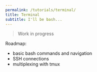 ```yaml
---
permalink: /tutorials/terminal/
title: Terminal
subtitle: I'll be bash...
---
```


> Work in progress

Roadmap:

- basic bash commands and navigation
- SSH connections
- multiplexing with tmux
